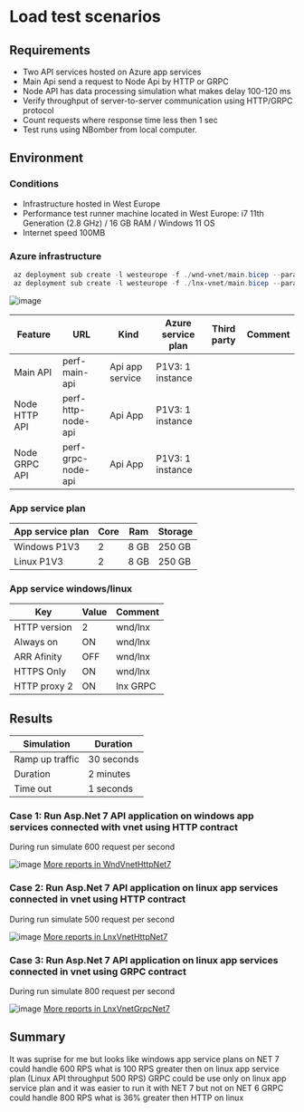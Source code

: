 # Load test scenarios
## Requirements
* Two API services hosted on Azure app services 
* Main Api send a request to Node Api by HTTP or GRPC
* Node API has data processing simulation what makes delay 100-120 ms
* Verify throughput of server-to-server communication using HTTP/GRPC protocol 
* Count requests where response time less then 1 sec 
* Test runs using NBomber from local computer.

## Environment
### Conditions

* Infrastructure hosted in West Europe
* Performance test runner machine located in West Europe: i7 11th Generation (2.8 GHz) / 16 GB RAM / Windows 11 OS
* Internet speed 100MB

### Azure infrastructure
```powershell
 az deployment sub create -l westeurope -f ./wnd-vnet/main.bicep --parameters './parameters.prod.json'
 az deployment sub create -l westeurope -f ./lnx-vnet/main.bicep --parameters './parameters.prod.json'
 ```
 ![image](https://user-images.githubusercontent.com/14298158/218462156-a972a629-92b1-485b-9a73-d6320a5a4ec8.png)


| Feature                               | URL                                                              | Kind                      | Azure service plan                             | Third party | Comment                 |
| ------------------------------------- | ---------------------------------------------------------------- | ------------------------- | ---------------------------------------------- | ----------- | ----------------------- |
| Main API                      | perf-main-api       | Api app service           | P1V3: 1 instance       |             |                         |  
| Node HTTP API                     | perf-http-node-api         | Api App                   | P1V3: 1 instance             |             |                        |
| Node GRPC API                     | perf-grpc-node-api         | Api App                   | P1V3: 1 instance             |             |                         |


### App service plan

| App service plan | Core | Ram     | Storage |
| ---------------- | ---- | ------- | ------- |
| Windows P1V3     | 2    | 8 GB    | 250 GB  |
| Linux P1V3       | 2    | 8 GB    | 250 GB  |

### App service windows/linux
| Key | Value |Comment |
| --- | ----  |--|
| HTTP version | 2 | wnd/lnx|
| Always on | ON |wnd/lnx|
| ARR Afinity | OFF |wnd/lnx|
| HTTPS Only | ON |wnd/lnx|
| HTTP proxy 2 | ON |lnx GRPC|

## Results
| Simulation      | Duration       |
| --------------- | -------------- |
| Ramp up traffic | 30 seconds     |
| Duration        | 2 minutes      |
| Time out        | 1 seconds      |

### Case 1: Run Asp.Net 7 API application on windows app services connected with vnet using HTTP contract
During run simulate 600 request per second 

![image](https://user-images.githubusercontent.com/14298158/218453254-c167fa3e-cc67-4859-acd9-eff2a60d4293.png)
[More reports in WndVnetHttpNet7](https://github.com/khdevnet/httpvsgrpc/tree/main/MainApi.PerformanceTest/Reports/WndVnetHttpNet7)

### Case 2: Run Asp.Net 7 API application on linux app services connected in vnet using HTTP contract
During run simulate 500 request per second 

![image](https://user-images.githubusercontent.com/14298158/218453781-0323ac22-3c92-4574-b4ec-bdefe831de7c.png)
[More reports in LnxVnetHttpNet7](https://github.com/khdevnet/httpvsgrpc/tree/main/MainApi.PerformanceTest/Reports/LnxVnetHttpNet7)
### Case 3: Run Asp.Net 7 API application on linux app services connected in vnet using GRPC contract
During run simulate 800 request per second 

![image](https://user-images.githubusercontent.com/14298158/218453959-aa222b2b-b5f4-4613-8f4a-a4801f946fba.png)
[More reports in LnxVnetGrpcNet7](https://github.com/khdevnet/httpvsgrpc/tree/main/MainApi.PerformanceTest/Reports/LnxVnetGrpcNet7)

## Summary
It was suprise for me but looks like windows app service plans on NET 7 could handle 600 RPS what is 100 RPS greater then on linux app service plan (Linux API throughput 500 RPS)
GRPC could be use only on linux app service plan and it was easier to run it with NET 7 but not on NET 6
GRPC could handle 800 RPS what is 36% greater then HTTP on linux



